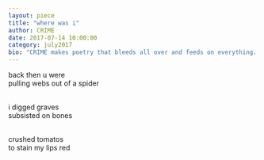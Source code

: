 ```yaml
---
layout: piece
title: "where was i"
author: CRIME
date: 2017-07-14 10:00:00
category: july2017
bio: "CRIME makes poetry that bleeds all over and feeds on everything. CRIME is an autistic, queer, depressed cephalopod. CRIME hates cops gods n borders and she doesn't trust u. they've published in varsity goth's coffin corner, reality beach, and peach mag and tweet @metanyme"
---
```


back then u were<br>
pulling webs out of a spider<br><br>

i digged graves<br>
subsisted on bones<br><br>

crushed tomatos<br>
to stain my lips red<br><br>